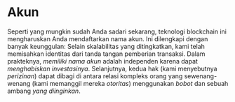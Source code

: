 # Akun

Seperti yang mungkin sudah Anda sadari sekarang, teknologi blockchain ini mengharuskan Anda mendaftarkan nama akun. Ini dilengkapi dengan banyak keunggulan: Selain skalabilitas yang ditingkatkan, kami telah memisahkan identitas dari tanda tangan pemberian transaksi. Dalam prakteknya, *memiliki nama akun* adalah independen karena dapat *menghabiskan investasinya*. Selanjutnya, kedua hak (kami menyebutnya *perizinan*) dapat dibagi di antara relasi kompleks orang yang sewenang-wenang (kami memanggil mereka *otoritas*) menggunakan *bobot* dan sebuah ambang *yang diinginkan*.